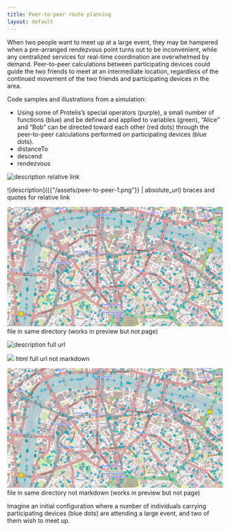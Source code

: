 ```yaml
---
title: Peer-to-peer route planning
layout: default
---
```


When two people want to meet up at a large event, they may be hampered when a pre-arranged rendezvous point turns out to be inconvenient, while any centralized services for real-time coordination are overwhelmed by demand. Peer-to-peer calculations between participating devices could guide the two friends to meet at an intermediate location, regardless of the continued movement of the two friends and participating devices in the area.

Code samples and illustrations from a simulation:
- Using some of Protelis’s special operators (purple), a small number of functions (blue) and be defined and applied to variables (green), “Alice” and “Bob” can be directed toward each other (red dots) through the peer-to-peer calculations performed on participating devices (blue dots). 
- distanceTo
- descend
- rendezvous 

![description](/assets/peer-to-peer-1.png) relative link

![description]({{"/assets/peer-to-peer-1.png"}} | absolute_url) braces and quotes for relative link

![description](peer-to-peer-1.png) file in same directory (works in preview but not page)

![description](http://github.com/tasseomancy.github.io/assets/peer-to-peer-1.png) full url

<img src = "http://github.com/tasseomancy.github.io/assets/peer-to-peer-1.png" /> html full url not markdown

<img src = "peer-to-peer-1.png" /> file in same directory not markdown (works in preview but not page)

Imagine an initial configuration where a number of individuals carrying participating devices (blue dots) are attending a large event, and two of them wish to meet up.
